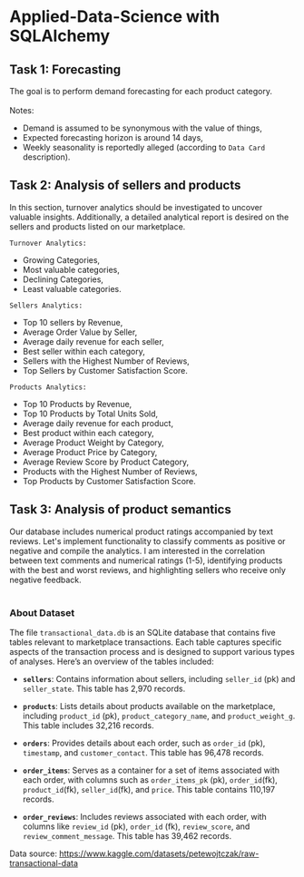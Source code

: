 # Applied-Data-Science with SQLAlchemy

## Task 1: Forecasting<br>
The goal is to perform demand forecasting for each product category.<br><br>
Notes:
* Demand is assumed to be synonymous with the value of things,
* Expected forecasting horizon is around 14 days,
* Weekly seasonality is reportedly alleged (according to `Data Card` description).

## Task 2: Analysis of sellers and products<br>
In this section, turnover analytics should be investigated to uncover valuable insights. Additionally, a detailed analytical report is desired on the sellers and products listed on our marketplace.<br>

`Turnover Analytics:` <br>
* Growing Categories,
* Most valuable categories,
* Declining Categories,
* Least valuable categories.<br>

`Sellers Analytics:` <br>
* Top 10 sellers by Revenue,
* Average Order Value by Seller,
* Average daily revenue for each seller,
* Best seller within each category,
* Sellers with the Highest Number of Reviews,
* Top Sellers by Customer Satisfaction Score.<br>

`Products Analytics:` <br>
* Top 10 Products by Revenue,
* Top 10 Products by Total Units Sold,
* Average daily revenue for each product,
* Best product within each category,
* Average Product Weight by Category,
* Average Product Price by Category,
* Average Review Score by Product Category,
* Products with the Highest Number of Reviews,
* Top Products by Customer Satisfaction Score.

## Task 3: Analysis of product semantics<br>
Our database includes numerical product ratings accompanied by text reviews. Let's implement functionality to classify comments as positive or negative and compile the analytics. I am interested in the correlation between text comments and numerical ratings (1-5), identifying products with the best and worst reviews, and highlighting sellers who receive only negative feedback.<br><br>

### About Dataset 
The file `transactional_data.db` is an SQLite database that contains five tables relevant to marketplace transactions. Each table captures specific aspects of the transaction process and is designed to support various types of analyses. Here’s an overview of the tables included:

- **`sellers`**: Contains information about sellers, including `seller_id` (pk) and `seller_state`. This table has 2,970 records.
  
- **`products`**: Lists details about products available on the marketplace, including `product_id` (pk), `product_category_name`, and `product_weight_g`. This table includes 32,216 records.

- **`orders`**: Provides details about each order, such as `order_id` (pk), `timestamp`, and `customer_contact`. This table has 96,478 records.

- **`order_items`**: Serves as a container for a set of items associated with each order, with columns such as `order_items_pk` 
(pk), `order_id`(fk), `product_id`(fk), `seller_id`(fk), and `price`. This table contains 110,197 records.

- **`order_reviews`**: Includes reviews associated with each order, with columns like `review_id` (pk), `order_id` (fk), `review_score`, and `review_comment_message`. This table has 39,462 records.

Data source: https://www.kaggle.com/datasets/petewojtczak/raw-transactional-data
